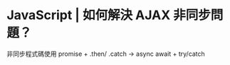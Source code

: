 # JavaScript | 如何解決 AJAX 非同步問題？
<!-- ann
我會使用 async/await。async function 會以同步的方式運行非同步程式碼，await 則能暫停非同步運行，等待 Promise 進入 resolve 或 reject，接著接收 Promise 的回傳值，接著繼續讓程式碼往下執行。
在我的 Vue 專案中，因為有時候要針對後端索取回來的資料作處理，需要等待 API 回應時間。在這個狀況下就很適合使用 async/await，例如我有兩個函式，分別是在 vue mounted 初始化，以及在 pinia store 執行 API 呼叫。我會在 mounted 使用 await API 函式執行，接著在 store 執行 API 呼叫的函式，並使用 return，告知 Promise 已經回傳，再進行資料的處理。 -->

非同步程式碼使用 promise + .then/ .catch
-> async await + try/catch